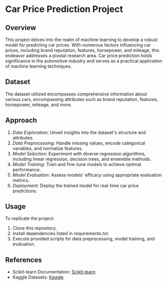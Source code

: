 # Car Price Prediction Project

## Overview
This project delves into the realm of machine learning to develop a robust model for predicting car prices. With numerous factors influencing car prices, including brand reputation, features, horsepower, and mileage, this endeavor addresses a pivotal research area. Car price prediction holds significance in the automotive industry and serves as a practical application of machine learning techniques.

## Dataset
The dataset utilized encompasses comprehensive information about various cars, encompassing attributes such as brand reputation, features, horsepower, mileage, and more.

## Approach
1. *Data Exploration*: Unveil insights into the dataset's structure and attributes.
2. *Data Preprocessing*: Handle missing values, encode categorical variables, and normalize features.
3. *Model Selection*: Experiment with diverse regression algorithms, including linear regression, decision trees, and ensemble methods.
4. *Model Training*: Train and fine-tune models to achieve optimal performance.
5. *Model Evaluation*: Assess models' efficacy using appropriate evaluation metrics.
6. *Deployment*: Deploy the trained model for real-time car price predictions.

## Usage
To replicate the project:
1. Clone this repository.
2. Install dependencies listed in requirements.txt.
3. Execute provided scripts for data preprocessing, model training, and evaluation.

## References
- Scikit-learn Documentation: [Scikit-learn](https://scikit-learn.org/stable/documentation.html)
- Kaggle Datasets: [Kaggle](https://www.kaggle.com/datasets)
